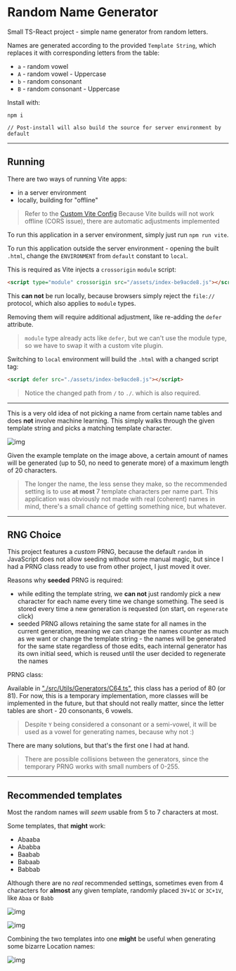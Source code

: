 # Random Name Generator

Small TS-React project - simple name generator from random letters.

Names are generated according to the provided `Template String`, which replaces it with corresponding letters from the table:

- `a` - random vowel
- `A` - random vowel - Uppercase
- `b` - random consonant
- `B` - random consonant - Uppercase

Install with:

```plaintext
npm i

// Post-install will also build the source for server environment by default
```

---

## Running

There are two ways of running Vite apps:

- in a server environment
- locally, building for "offline"

> Refer to the [Custom Vite Config](https://github.com/DarkStoorM/Name-Generator/blob/main/vite.config.ts#L27)
> Because Vite builds will not work offline (CORS issue), there are automatic adjustments implemented

To run this application in a server environment, simply just run `npm run vite`.

To run this application outside the server environment - opening the built `.html`, change the `ENVIRONMENT` from `default` constant to `local`.

This is required as Vite injects a `crossorigin` `module` script:

```html
<script type="module" crossorigin src="/assets/index-be9acde8.js"></script>
```

This **can not** be run locally, because browsers simply reject the `file://` protocol, which also applies to `module` types.

Removing them will require additional adjustment, like re-adding the `defer` attribute.

> `module` type already acts like `defer`, but we can't use the module type, so we have to swap it with a custom vite plugin.

Switching to `local` environment will build the `.html` with a changed script tag:

```html
<script defer src="./assets/index-be9acde8.js"></script>
```

> Notice the changed path from `/` to `./`. which is also required.

---

This is a very old idea of not picking a name from certain name tables and does **not** involve machine learning. This simply walks through the given template string and picks a matching template character.

![img](https://user-images.githubusercontent.com/7021295/246472326-ab92ef66-bc89-4c9d-81c2-f4d5f479515b.png)

Given the example template on the image above, a certain amount of names will be generated (up to 50, no need to generate more) of a maximum length of 20 characters.

> The longer the name, the less sense they make, so the recommended setting is to use **at most** 7 template characters per name part.
> This application was obviously not made with real (coherent) names in mind, there's a small chance of getting something nice, but whatever.

---

## RNG Choice

This project features a *custom* PRNG, because the default `random` in JavaScript does not allow seeding without some manual magic, but since I had a PRNG class ready to use from other project, I just moved it over.

Reasons why **seeded** PRNG is required:

- while editing the template string, we **can not** just randomly pick a new character for each name every time we change something. The seed is stored every time a new generation is requested (on start, on `regenerate` click)
- seeded PRNG allows retaining the same state for all names in the current generation, meaning we can change the names counter as much as we want or change the template string - the names will be generated for the same state regardless of those edits, each internal generator has its own initial seed, which is reused until the user decided to regenerate the names

PRNG class:

Available in ["./src/Utils/Generators/C64.ts"](https://github.com/DarkStoorM/Name-Generator/blob/main/src/Utils/Generators/C64.ts), this class has a period of 80 (or 81). For now, this is a temporary implementation, more classes will be implemented in the future, but that should not really matter, since the letter tables are short - 20 consonants, 6 vowels.

> Despite `Y` being considered a consonant or a semi-vowel, it will be used as a vowel for generating names, because why not :)

There are many solutions, but that's the first one I had at hand.

> There are possible collisions between the generators, since the temporary PRNG works with small numbers of 0-255.

---

## Recommended templates

Most the random names will *seem* usable from 5 to 7 characters at most.

Some templates, that **might** work:

- Abaaba
- Ababba
- Baabab
- Babaab
- Babbab

Although there are no *real* recommended settings, sometimes even from 4 characters for **almost** any given template, randomly placed `3V+1C` or `3C+1V`, like `Abaa` or `Babb`

![img](https://user-images.githubusercontent.com/7021295/246493672-f7eb4b74-fa62-4ea7-b483-c17a9f9547f6.png)

![img](https://user-images.githubusercontent.com/7021295/246484508-83545982-c0cf-4136-8df8-9de6fe79ae3a.png)

Combining the two templates into one **might** be useful when generating some bizarre Location names:

![img](https://user-images.githubusercontent.com/7021295/246484865-86485ecc-0e2f-4ee3-9dc2-4e494ac7cced.png)
